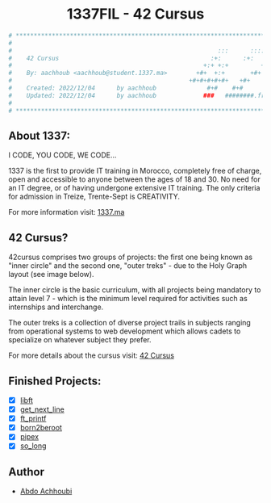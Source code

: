 <h1 align="center">1337FIL - 42 Cursus</h1>

```bash
# **************************************************************************** #
#                                                                              #
#                                                         :::      ::::::::    #
#    42 Cursus                                          :+:      :+:    :+:    #
#                                                     +:+ +:+         +:+      #
#    By: aachhoub <aachhoub@student.1337.ma>        +#+  +:+       +#+         #
#                                                 +#+#+#+#+#+   +#+            #
#    Created: 2022/12/04      by aachhoub              #+#    #+#              #
#    Updated: 2022/12/04      by aachhoub             ###   ########.fr        #
#                                                                              #
# **************************************************************************** #
```

## About 1337:

I CODE, YOU CODE, WE CODE…

1337 is the first to provide IT training in Morocco, completely free of charge, open and accessible to anyone between the ages of 18 and 30. No need for an IT degree, or of having undergone extensive IT training. The only criteria for admission in Treize, Trente-Sept is CREATIVITY.

For more information visit: [1337.ma](https://1337.ma/en/)

## 42 Cursus?

42cursus comprises two groups of projects: the first one being known as "inner circle" and the second one, "outer treks" - due to the Holy Graph layout (see image below).

The inner circle is the basic curriculum, with all projects being mandatory to attain level 7 - which is the minimum level required for activities such as internships and interchange.

The outer treks is a collection of diverse project trails in subjects ranging from operational systems to web development which allows cadets to specialize on whatever subject they prefer.

For more details about the cursus visit: [42 Cursus](https://github.com/achrafelkhnissi/1337/blob/master/42curses/README.md)

## Finished Projects:

- [x] [libft](https://github.com/abdoachhoubi/libft)
- [x] [get_next_line](https://github.com/abdoachhoubi/get_next_line)
- [x] [ft_printf](https://github.com/abdoachhoubi/ft_printf)
- [x] [born2beroot](https://github.com/abdoachhoubi)
- [x] [pipex](https://github.com/abdoachhoubi/pipex)
- [x] [so_long](https://github.com/abdoachhoubi/so_long)

## Author

- [Abdo Achhoubi](https://github.com/abdoachhoubi)
